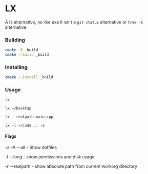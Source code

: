 # LX

A ls alternative, no like exa it isn't a `git status` alternative or `tree -C` alternative

### Building
```sh
cmake -B _build
cmake --build _build
```


### Installing
```sh
cmake --install _build
```

[//]: # (### Configuring)

### Usage
```
lx
```

```
lx ~/Desktop
```

```
lx --realpath main.cpp
```

```
lx -l ~/code .. -a
```


#### Flags
-a -A --all - Show dotfiles

-l --long - show permissions and disk usage

-r --realpath - show absolute path from current working directory
